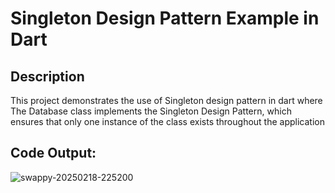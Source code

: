 # Singleton Design Pattern Example in Dart

## Description
This project demonstrates the use of Singleton design pattern in dart where 
The Database class implements the Singleton Design Pattern, which ensures that only one instance of the class exists throughout the application 
## Code Output:
![swappy-20250218-225200](https://github.com/user-attachments/assets/f6eee483-979d-49ea-abe3-aec66469a873)
